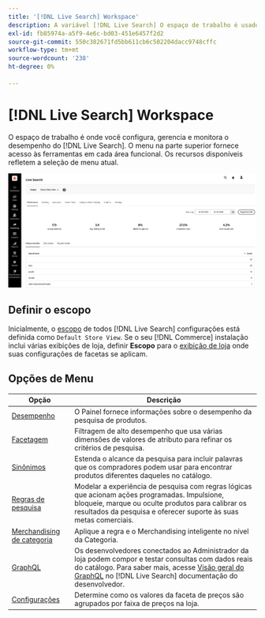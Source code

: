 ```yaml
---
title: '[!DNL Live Search] Workspace'
description: A variável [!DNL Live Search] O espaço de trabalho é usado para configurar, gerenciar e monitorar o desempenho da pesquisa.
exl-id: fb85974a-a5f9-4e6c-bd03-451e6457f2d2
source-git-commit: 550c382671fd5bb611cb6c502204dacc9748cffc
workflow-type: tm+mt
source-wordcount: '238'
ht-degree: 0%

---
```


# [!DNL Live Search] Workspace

O espaço de trabalho é onde você configura, gerencia e monitora o desempenho do [!DNL Live Search]. O menu na parte superior fornece acesso às ferramentas em cada área funcional.  Os recursos disponíveis refletem a seleção de menu atual.

![Espaço de trabalho facetado](assets/workspace.png)

## Definir o escopo

Inicialmente, o [escopo](https://experienceleague.adobe.com/docs/commerce-admin/start/setup/websites-stores-views.html#scope-settings) de todos [!DNL Live Search] configurações está definida como `Default Store View`. Se o seu [!DNL Commerce] instalação inclui várias exibições de loja, definir **Escopo** para o [exibição de loja](https://experienceleague.adobe.com/docs/commerce-admin/start/setup/websites-stores-views.html) onde suas configurações de facetas se aplicam.

## Opções de Menu

| Opção | Descrição |
|--- |--- |
| [Desempenho](performance.md) | O Painel fornece informações sobre o desempenho da pesquisa de produtos. |
| [Facetagem](facets.md) | Filtragem de alto desempenho que usa várias dimensões de valores de atributo para refinar os critérios de pesquisa. |
| [Sinônimos](synonyms.md) | Estenda o alcance da pesquisa para incluir palavras que os compradores podem usar para encontrar produtos diferentes daqueles no catálogo. |
| [Regras de pesquisa](rules.md) | Modelar a experiência de pesquisa com regras lógicas que acionam ações programadas. Impulsione, bloqueie, marque ou oculte produtos para calibrar os resultados da pesquisa e oferecer suporte às suas metas comerciais. |
| [Merchandising de categoria](category-merch.md) | Aplique a regra e o Merchandising inteligente no nível da Categoria. |
| [GraphQL](https://developer.adobe.com/commerce/webapi/graphql/schema/live-search/) | Os desenvolvedores conectados ao Administrador da loja podem compor e testar consultas com dados reais do catálogo. Para saber mais, acesse [Visão geral do GraphQL](https://developer.adobe.com/commerce/webapi/graphql/) no [!DNL Live Search] documentação do desenvolvedor. |
| [Configurações](settings.md) | Determine como os valores da faceta de preços são agrupados por faixa de preços na loja. |
